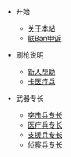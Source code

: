 - 开始

  - [关于本站](README.md)
  - [联Ban申诉](bfban.md)

- 刷枪说明

  - [新人帮助](xinren.md)
  - [卡医疗兵](kabing.md)

- 武器专长

  - [突击兵专长](tj.md)
  - [医疗兵专长](yl.md)
  - [支援兵专长](zy.md)
  - [侦察兵专长](zc.md)
